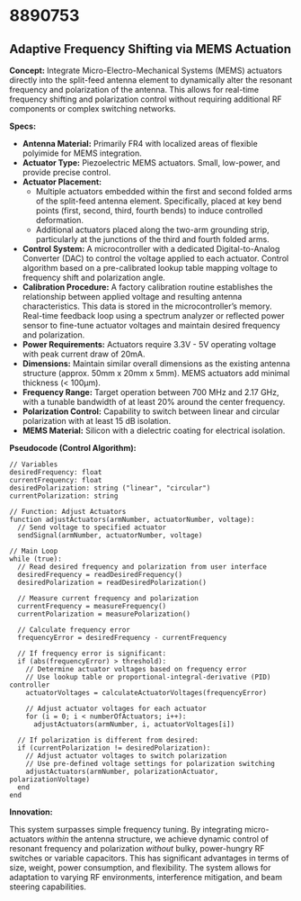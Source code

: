 # 8890753

## Adaptive Frequency Shifting via MEMS Actuation

**Concept:** Integrate Micro-Electro-Mechanical Systems (MEMS) actuators directly into the split-feed antenna element to dynamically alter the resonant frequency and polarization of the antenna. This allows for real-time frequency shifting and polarization control without requiring additional RF components or complex switching networks.

**Specs:**

*   **Antenna Material:** Primarily FR4 with localized areas of flexible polyimide for MEMS integration.
*   **Actuator Type:** Piezoelectric MEMS actuators. Small, low-power, and provide precise control.
*   **Actuator Placement:**
    *   Multiple actuators embedded within the first and second folded arms of the split-feed antenna element. Specifically, placed at key bend points (first, second, third, fourth bends) to induce controlled deformation.
    *   Additional actuators placed along the two-arm grounding strip, particularly at the junctions of the third and fourth folded arms.
*   **Control System:** A microcontroller with a dedicated Digital-to-Analog Converter (DAC) to control the voltage applied to each actuator. Control algorithm based on a pre-calibrated lookup table mapping voltage to frequency shift and polarization angle.
*   **Calibration Procedure:** A factory calibration routine establishes the relationship between applied voltage and resulting antenna characteristics. This data is stored in the microcontroller’s memory.  Real-time feedback loop using a spectrum analyzer or reflected power sensor to fine-tune actuator voltages and maintain desired frequency and polarization.
*   **Power Requirements:** Actuators require 3.3V - 5V operating voltage with peak current draw of 20mA.
*   **Dimensions:**  Maintain similar overall dimensions as the existing antenna structure (approx. 50mm x 20mm x 5mm).  MEMS actuators add minimal thickness (< 100µm).
*   **Frequency Range:** Target operation between 700 MHz and 2.17 GHz, with a tunable bandwidth of at least 20% around the center frequency.
*   **Polarization Control:** Capability to switch between linear and circular polarization with at least 15 dB isolation.
*   **MEMS Material:** Silicon with a dielectric coating for electrical isolation.

**Pseudocode (Control Algorithm):**

```
// Variables
desiredFrequency: float
currentFrequency: float
desiredPolarization: string ("linear", "circular")
currentPolarization: string

// Function: Adjust Actuators
function adjustActuators(armNumber, actuatorNumber, voltage):
  // Send voltage to specified actuator
  sendSignal(armNumber, actuatorNumber, voltage)

// Main Loop
while (true):
  // Read desired frequency and polarization from user interface
  desiredFrequency = readDesiredFrequency()
  desiredPolarization = readDesiredPolarization()

  // Measure current frequency and polarization
  currentFrequency = measureFrequency()
  currentPolarization = measurePolarization()

  // Calculate frequency error
  frequencyError = desiredFrequency - currentFrequency

  // If frequency error is significant:
  if (abs(frequencyError) > threshold):
    // Determine actuator voltages based on frequency error
    // Use lookup table or proportional-integral-derivative (PID) controller
    actuatorVoltages = calculateActuatorVoltages(frequencyError)

    // Adjust actuator voltages for each actuator
    for (i = 0; i < numberOfActuators; i++):
      adjustActuators(armNumber, i, actuatorVoltages[i])

  // If polarization is different from desired:
  if (currentPolarization != desiredPolarization):
    // Adjust actuator voltages to switch polarization
    // Use pre-defined voltage settings for polarization switching
    adjustActuators(armNumber, polarizationActuator, polarizationVoltage)
  end
end
```

**Innovation:**

This system surpasses simple frequency tuning. By integrating micro-actuators *within* the antenna structure, we achieve dynamic control of resonant frequency and polarization *without* bulky, power-hungry RF switches or variable capacitors. This has significant advantages in terms of size, weight, power consumption, and flexibility. The system allows for adaptation to varying RF environments, interference mitigation, and beam steering capabilities.